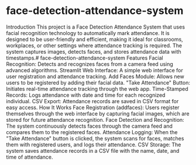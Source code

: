 
# face-detection-attendance-system
Introduction
This project is a Face Detection Attendance System that uses facial recognition technology to automatically mark attendance. It is designed to be user-friendly and efficient, making it ideal for classrooms, workplaces, or other settings where attendance tracking is required. The system captures images, detects faces, and stores attendance data with timestamps.# face-detection-attendance-system
Features
Facial Recognition: Detects and recognizes faces from a camera feed using advanced algorithms.
Streamlit Web Interface: A simple web interface for user registration and attendance tracking.
Add Faces Module: Allows new users to be registered by adding their facial data.
"Take Attendance" Button: Initiates real-time attendance tracking through the web app.
Time-Stamped Records: Logs attendance with date and time for each recognized individual.
CSV Export: Attendance records are saved in CSV format for easy access.
How It Works
Face Registration (addfaces): Users register themselves through the web interface by capturing facial images, which are stored for future attendance recognition.
Face Detection and Recognition: The system continuously detects faces through the camera feed and compares them to the registered faces.
Attendance Logging: When the "Take Attendance" button is clicked, the system scans for faces, matches them with registered users, and logs their attendance.
CSV Storage: The system saves attendance records in a CSV file with the name, date, and time of attendance.
